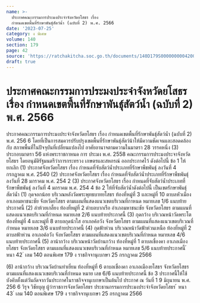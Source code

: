 ```yaml
---
name: >-
  ประกาศคณะกรรมการประมงประจำจังหวัดยโสธร เรื่อง
  กำหนดเขตพื้นที่รักษาพันธุ์สัตว์น้ำ (ฉบับที่ 2) พ.ศ. 2566
date: '2023-07-25'
category: ง พิเศษ
volume: 140
section: 179
page: 42
source: 'https://ratchakitcha.soc.go.th/documents/140D179S0000000004200.pdf'
draft: true
---
```


# ประกาศคณะกรรมการประมงประจำจังหวัดยโสธร เรื่อง กำหนดเขตพื้นที่รักษาพันธุ์สัตว์น้ำ (ฉบับที่ 2) พ.ศ. 2566

ประกาศคณะกรรมการประมงประจำจังหวัดยโสธร เรื่อง กำหนดเขตพื้นที่รักษาพันธุ์สัตว์น้ำ (ฉบับที่ 2) พ.ศ. 256 6 โดยที่เป็นการสมควรปรับปรุงเขตพื้นที่รักษาพันธุ์สัตว์น้าให้มีความชัดเจนและสอดคล้องกับ สภาพพื้นที่ในปัจจุบันที่เปลี่ยนแปลงไป อาศัยอานาจตามความในมาตรา 28 วรรคหนึ่ง (3) ประกอบมาตรา 56 แห่งพระราชกาหนด การ ประมง พ.ศ. 2558 คณะกรรมการประมงประจาจังหวัดยโสธร โดยอนุมัติรัฐมนตรีว่าการกระทรวง เกษตรและสหกรณ์ ออกประกาศไว้ ดังต่อไปนี้ ข้อ 1 ให้ยกเลิก (1) ประกาศจังหวัดยโสธร เรื่อง กำหนดที่จับสัตว์น้ำประเภทที่รักษาพืชพันธุ์ ลงวันที่ 4 กรกฎาคม พ.ศ. 2540 (2) ประกาศจังหวัดยโสธร เรื่อง กำหนดที่จับสัตว์น้ำประเภทที่รักษาพืชพันธุ์ ลงวันที่ 28 มกราคม พ.ศ. 254 2 (3) ประกาศจังหวัดยโสธร เรื่อง กำหนดที่จับสัตว์น้ำประเภทที่รักษาพืชพันธุ์ ลงวันที่ 4 มกราคม พ.ศ. 254 4 ข้อ 2 ให้ที่จับสัตว์น้ำดังต่อไปนี้ เป็นเขตรักษาพันธุ์สัตว์น้ำ (1) กุดจอกน้อย บริเวณหลังวัดพระพุทธบาทยโสธร ท้องที่หมู่ที่ 3 และหมู่ที่ 10 ตาบลหัวเมือง อาเภอมหาชนะชัย จังหวัดยโสธร ตามแผนที่แสดงแนวเขตบริเวณที่กาหนด หมายเลข 1/6 แนบท้ายประกาศนี้ (2) ลำห้วยเกลี้ยง ท้องที่หมู่ที่ 2 ตำบลบากเรือ อำเภอมหาชนะชัย จังหวัดยโสธร ตามแผนที่แสดงแนวเขตบริเวณที่กำหนด หมายเลข 2/6 แนบท้ายประกาศนี้ (3) กุดกว้าง บริเวณหน้าวัดพระโต ท้องที่หมู่ที่ 4 และหมู่ที่ 8 ตาบลกุดน้าใส อาเภอค้อวัง จังหวัดยโสธร ตามแผนที่แสดงแนวเขตบริเวณที่กำหนด หมายเลข 3/6 แนบท้ายประกาศนี้ (4) กุดฟ้าห่วน บริเวณหน้าวัดฟ้าห่วนเหนือ ท้องที่หมู่ที่ 2 ตาบลฟ้าห่วน อาเภอค้อวัง จังหวัดยโสธร ตามแผนที่แสดงแนวเขตบริเวณที่กำหนด หมายเลข 4/6 แนบท้ายประกาศนี้ (5) ลาน้ากว้าง บริเวณหน้าวัดบ้านกว้าง ท้องที่หมู่ที่ 1 ตาบลเขื่องคา อาเภอเมืองยโสธร จังหวัดยโสธร ตามแผนที่แสดงแนวเขตบริเวณที่กำหนด หมายเลข 5/6 แนบท้ายประกาศนี้ ้ หนา 42 ่ เลม 140 ตอนพิเศษ 179 ง ราชกิจจานุเบกษา 25 กรกฎาคม 2566

(6) ลาน้ากว้าง บริเวณวัดบ้านท่าเยี่ยม ท้องที่หมู่ที่ 6 ตาบลเขื่องคา อาเภอเมืองยโสธร จังหวัดยโสธร ตามแผนที่แสดงแนวเขตบริเวณที่กำหนด หมาย เลข 6/6 แนบท้ายประกาศนี้ ข้อ 3 ประกาศนี้ให้ใช้บังคับตั้งแต่วันถัดจากวันประกาศในราชกิจจานุเบกษาเป็นต้นไป ประกาศ ณ วันที่ 1 9 มิถุนายน พ.ศ. 256 6 วิรุจ วิชัยบุญ ผู้ว่าราชการจังหวัดยโสธร ประธานกรรมการประมงประจำจังหวัดยโสธร ้ หนา 43 ่ เลม 140 ตอนพิเศษ 179 ง ราชกิจจานุเบกษา 25 กรกฎาคม 2566













